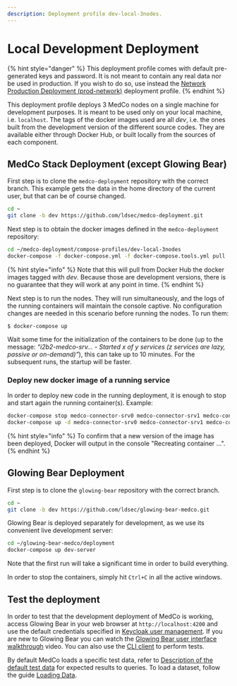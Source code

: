 ```yaml
---
description: Deployment profile dev-local-3nodes.
---
```


# Local Development Deployment

{% hint style="danger" %}
This deployment profile comes with default pre-generated keys and password. It is not meant to contain any real data nor be used in production. If you wish to do so, use instead the [Network Production Deployment \(prod-network\)]() deployment profile.
{% endhint %}

This deployment profile deploys 3 MedCo nodes on a single machine for development purposes. It is meant to be used only on your local machine, i.e. `localhost`. The tags of the docker images used are all _dev_, i.e. the ones built from the development version of the different source codes. They are available either through Docker Hub, or built locally from the sources of each component.

## MedCo Stack Deployment \(except Glowing Bear\)

First step is to clone the `medco-deployment` repository with the correct branch. This example gets the data in the home directory of the current user, but that can be of course changed.

```bash
cd ~
git clone -b dev https://github.com/ldsec/medco-deployment.git
```

Next step is to obtain the docker images defined in the `medco-deployment` repository:

```bash
cd ~/medco-deployment/compose-profiles/dev-local-3nodes
docker-compose -f docker-compose.yml -f docker-compose.tools.yml pull
```

{% hint style="info" %}
Note that this will pull from Docker Hub the docker images tagged with _dev_. Because those are development versions, there is no guarantee that they will work at any point in time.
{% endhint %}

Next step is to run the nodes. They will run simultaneously, and the logs of the running containers will maintain the console captive. No configuration changes are needed in this scenario before running the nodes. To run them:

```text
$ docker-compose up
```

Wait some time for the initialization of the containers to be done \(up to the message: _“i2b2-medco-srv… - Started x of y services \(z services are lazy, passive or on-demand\)”_\), this can take up to 10 minutes. For the subsequent runs, the startup will be faster.

### Deploy new docker image of a running service

In order to deploy new code in the running deployment, it is enough to stop and start again the running container\(s\). Example:

```bash
docker-compose stop medco-connector-srv0 medco-connector-srv1 medco-connector-srv2
docker-compose up -d medco-connector-srv0 medco-connector-srv1 medco-connector-srv2
```

{% hint style="info" %}
To confirm that a new version of the image has been deployed, Docker will output in the console "Recreating container ...".
{% endhint %}

## Glowing Bear Deployment

First step is to clone the `glowing-bear` repository with the correct branch.

```bash
cd ~
git clone -b dev https://github.com/ldsec/glowing-bear-medco.git
```

Glowing Bear is deployed separately for development, as we use its convenient live development server:

```bash
cd ~/glowing-bear-medco/deployment
docker-compose up dev-server
```

Note that the first run will take a significant time in order to build everything.

In order to stop the containers, simply hit `Ctrl+C` in all the active windows.

## Test the deployment

In order to test that the development deployment of MedCo is working, access Glowing Bear in your web browser at `http://localhost:4200` and use the default credentials specified in [Keycloak user management](../system-administrators/deployment/configuration/keycloak.md#user-management). If you are new to Glowing Bear you can watch the [Glowing Bear user interface walkthrough](https://glowingbear.app/) video. You can also use the [CLI client](../system-administrators/cli.md) to perform tests.

By default MedCo loads a specific test data, refer to [Description of the default test data](https://medco.epfl.ch/documentation/developer/test_data_description.html#lbl-test-data-description) for expected results to queries. To load a dataset, follow the guide [Loading Data](../system-administrators/data-loading/). 

